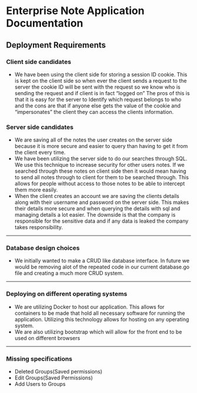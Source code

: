 # Enterprise Note Application Documentation

## Deployment Requirements

### Client side candidates

* We have been using the client side for storing a session ID cookie. This is kept on the client side so when ever the client sends a request to the server the cookie ID will be sent with the request so we know who is sending the request and if client is in fact “logged on” The pros of this is that it is easy for the server to Identify which request belongs to who and the cons are that if anyone else gets the value of the cookie and “impersonates” the client they can access the clients information.


### Server side candidates

* We are saving all of the notes the user creates on the server side because it is more secure and easier to query than having to get it from the client every time.
* We have been utilizing the server side to do our searches through SQL. We use this technique to increase security for other users notes. If we searched through these notes on client side then it would mean having to send all notes through to client for them to be searched through. This allows for people without access to those notes to be able to intercept them more easily.
* When the client creates an account we are saving the clients details along with their username and password on the server side. This makes their details more secure and when querying the details with sql and managing details a lot easier. The downside is that the company is responsible for the sensitive data and if any data is leaked the company takes responsibility. 

---

### Database design choices

* We initially wanted to make a CRUD like database interface. In future we would be removing alot of the repeated code in our current database.go file and creating a much more CRUD system.

---

### Deploying on different operating systems

* We are utilizing Docker to host our application. This allows for containers to be made that hold all necessary software for running the application. Utilizing this technology allows for hosting on any operating system.
* We are also utilizing bootstrap which will allow for the front end to be used on different browsers

---

### Missing specifications

* Deleted Groups(Saved permissions)
* Edit Groups(Saved Permissions)
* Add Users to Groups
